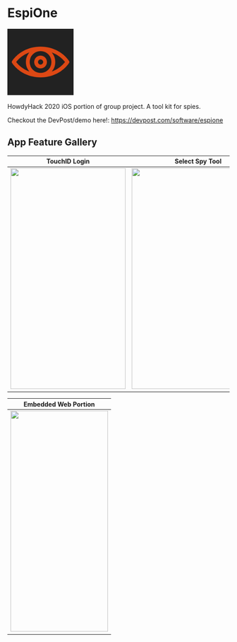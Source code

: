# EspiOne

<img src="EspiONE/Assets.xcassets/AppIcon.appiconset/AppIcon2.png" width = "150">

HowdyHack 2020 iOS portion of group project. A tool kit for spies.

Checkout the DevPost/demo here!: https://devpost.com/software/espione

## App Feature Gallery

| TouchID Login | Select Spy Tool | U.S. Embassy Satellite View |
| ------------- | ------------- | ------------- |
| [<img src="https://challengepost-s3-challengepost.netdna-ssl.com/photos/production/software_photos/001/210/500/datas/gallery.jpg" width="261" height="500"/>](https://challengepost-s3-challengepost.netdna-ssl.com/photos/production/software_photos/001/210/500/datas/gallery.jpg)  | [<img src="https://challengepost-s3-challengepost.netdna-ssl.com/photos/production/software_photos/001/210/501/datas/gallery.jpg" width="301" height="500"/>](https://challengepost-s3-challengepost.netdna-ssl.com/photos/production/software_photos/001/210/501/datas/gallery.jpg) | [<img src="https://challengepost-s3-challengepost.netdna-ssl.com/photos/production/software_photos/001/210/502/datas/gallery.jpg" width="301" height="500"/>](https://challengepost-s3-challengepost.netdna-ssl.com/photos/production/software_photos/001/210/502/datas/gallery.jpg)

| Embedded Web Portion |
| ------------- |
| [<img src="https://challengepost-s3-challengepost.netdna-ssl.com/photos/production/software_photos/001/210/503/datas/gallery.jpg" width="221" height="500"/>](https://challengepost-s3-challengepost.netdna-ssl.com/photos/production/software_photos/001/210/503/datas/gallery.jpg) 
